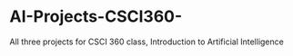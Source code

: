 # AI-Projects-CSCI360-
All three projects for CSCI 360 class, Introduction to Artificial Intelligence 
